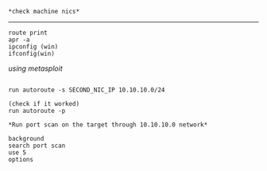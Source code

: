 	*check machine nics*
***
```
route print
apr -a 
ipconfig (win)
ifconfig(win)
```

*using metasploit*
```

run autoroute -s SECOND_NIC_IP 10.10.10.0/24

(check if it worked)
run autoroute -p

*Run port scan on the target through 10.10.10.0 network*

background
search port scan
use 5 
options


```